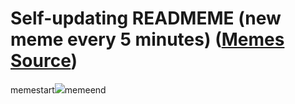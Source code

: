 # Self-updating READMEME (new meme every 5 minutes) ([Memes Source](https://bramses.notion.site/a49c1e962b7646879176ac3b327b6533?v=4d1eda54b170483cb03a40f257231764))

memestart![](https://www.notion.so/image/https%3A%2F%2Fs3-us-west-2.amazonaws.com%2Fsecure.notion-static.com%2F36dd4313-857c-468a-be94-c0f1d15b2742%2FDF6F4297-440C-410C-9C4A-36983EDCE59D.jpeg?table=block&id=62ed67b5-e8bb-4635-bbac-45407936e24d&cache=v2)memeend
